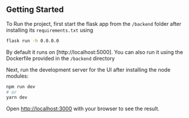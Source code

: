 
## Getting Started

To Run the project, first start the flask app from the `/backend` folder after installing its `requirements.txt` using



```bash
flask run -h 0.0.0.0
```

By default it runs on [http://localhost:5000]. You can also run it using the Dockerfile provided in the `/backend` directory



Next, run the development server for the UI after installing the node modules:



```bash
npm run dev
# or
yarn dev
```

Open [http://localhost:3000](http://localhost:3000) with your browser to see the result.
